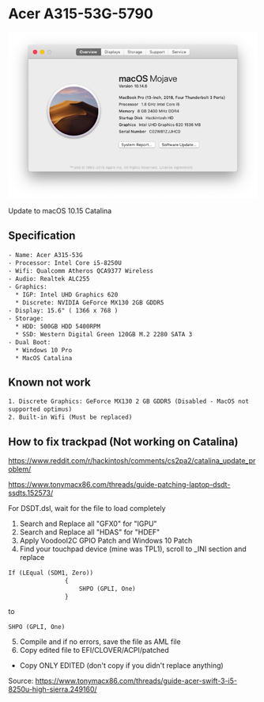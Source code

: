 # Acer A315-53G-5790
![Hackintosh Cover](https://github.com/Gumball1506/ACER-A315-53G-HACKINTOSH/blob/master/ScreenShot/Screen%20Shot%202019-11-03%20at%2010.27.02%20AM.png)

Update to macOS 10.15 Catalina

## Specification
```
- Name: Acer A315-53G
- Processor: Intel Core i5-8250U
- Wifi: Qualcomm Atheros QCA9377 Wireless
- Audio: Realtek ALC255
- Graphics: 
  * IGP: Intel UHD Graphics 620
  * Discrete: NVIDIA GeForce MX130 2GB GDDR5
- Display: 15.6" ( 1366 x 768 ) 
- Storage:
  * HDD: 500GB HDD 5400RPM 
  * SSD: Western Digital Green 120GB M.2 2280 SATA 3
- Dual Boot:
  * Windows 10 Pro
  * MacOS Catalina 
```

## Known not work
```
1. Discrete Graphics: GeForce MX130 2 GB GDDR5 (Disabled - MacOS not supported optimus)
2. Built-in Wifi (Must be replaced)
```

## How to fix trackpad (Not working on Catalina)

https://www.reddit.com/r/hackintosh/comments/cs2pa2/catalina_update_problem/

https://www.tonymacx86.com/threads/guide-patching-laptop-dsdt-ssdts.152573/

For DSDT.dsl, wait for the file to load completely
1. Search and Replace all "GFX0" for "IGPU"
2. Search and Replace all "HDAS" for "HDEF"
3. Apply VoodooI2C GPIO Patch and Windows 10 Patch
4. Find your touchpad device (mine was TPL1), scroll to _INI section and replace 

```
If (LEqual (SDM1, Zero))
                {
                    SHPO (GPLI, One)
                }

```

to 

```
SHPO (GPLI, One)
```
5. Compile and if no errors, save the file as AML file
6. Copy edited file to EFI/CLOVER/ACPI/patched

* Copy ONLY EDITED (don't copy if you didn't replace anything)

Source: https://www.tonymacx86.com/threads/guide-acer-swift-3-i5-8250u-high-sierra.249160/
